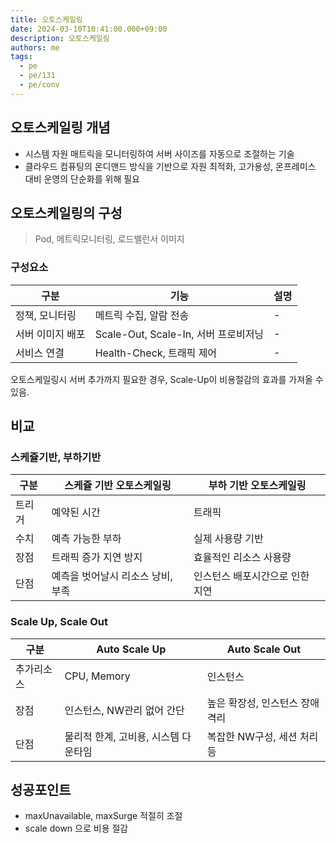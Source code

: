 ```yaml
---
title: 오토스케일링
date: 2024-03-10T10:41:00.000+09:00
description: 오토스케일링
authors: me
tags:
  - pe
  - pe/131
  - pe/conv
---
```


## 오토스케일링 개념

- 시스템 자원 매트릭을 모니터링하여 서버 사이즈를 자동으로 조절하는 기술
- 클라우드 컴퓨팅의 온디맨드 방식을 기반으로 자원 최적화, 고가용성, 온프레미스 대비 운영의 단순화를 위해 필요

## 오토스케일링의 구성

> Pod, 메트릭모니터링, 로드밸런서 이미지

### 구성요소

| 구분             | 기능                                 | 설명 |
| ---------------- | ------------------------------------ | ---- |
| 정책, 모니터링   | 메트릭 수집, 알람 전송               | -    |
| 서버 이미지 배포 | Scale-Out, Scale-In, 서버 프로비저닝 | -    |
| 서비스 연결      | Health-Check, 트래픽 제어            | -    |

오토스케일링시 서버 추가까지 필요한 경우, Scale-Up이 비용절감의 효과를 가져올 수 있음.

## 비교

### 스케쥴기반, 부하기반

| 구분   | 스케쥴 기반 오토스케일링          | 부하 기반 오토스케일링          |
| ------ | --------------------------------- | ------------------------------- |
| 트리거 | 예약된 시간                       | 트래픽                          |
| 수치   | 예측 가능한 부하                  | 실제 사용량 기반                |
| 장점   | 트래픽 증가 지연 방지             | 효율적인 리소스 사용량          |
| 단점   | 예측을 벗어날시 리소스 낭비, 부족 | 인스턴스 배포시간으로 인한 지연 |

### Scale Up, Scale Out

| 구분       | Auto Scale Up                        | Auto Scale Out                  |
| ---------- | ------------------------------------ | ------------------------------- |
| 추가리소스 | CPU, Memory                          | 인스턴스                        |
| 장점       | 인스턴스, NW관리 없어 간단           | 높은 확장성, 인스턴스 장애 격리 |
| 단점       | 물리적 한계, 고비용, 시스템 다운타임 | 복잡한 NW구성, 세션 처리 등     |

## 성공포인트

- maxUnavailable, maxSurge 적절히 조절
- scale down 으로 비용 절감
